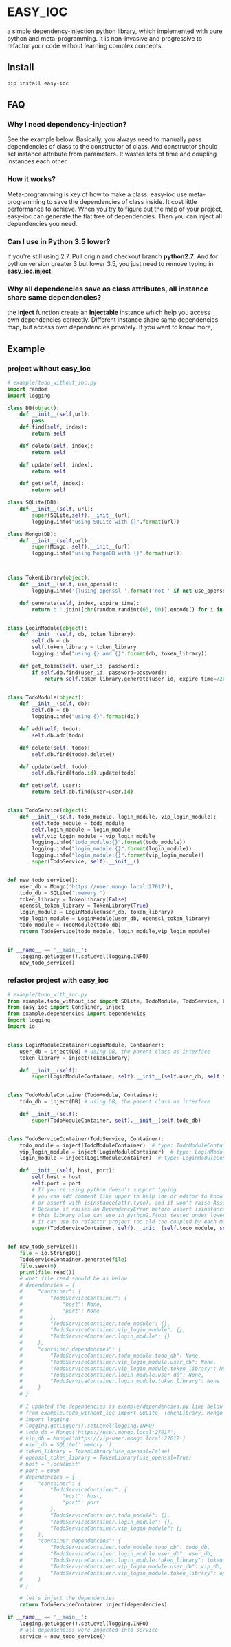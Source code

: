# EASY\_IOC

a simple dependency-injection python library, which implemented with pure python and meta-programming. It is non-invasive and progressive to refactor your code without learning complex concepts.

## Install

```bash
pip install easy-ioc
```

## FAQ
### Why I need dependency-injection?
See the example below. Basically, you always need to manually pass dependencies of class
to the constructor of class. And constructor should set instance attribute from parameters.
It wastes lots of time and coupling instances each other.

### How it works?
Meta-programming is key of how to make a class. easy-ioc use meta-programming to save the
dependencies of class inside. It cost little performance to achieve. When you try to figure
out the map of your project, easy-ioc can generate the flat tree of dependencies. Then you
can inject all dependencies you need.

### Can I use in Python 3.5 lower?
If you're still using 2.7. Pull origin and checkout branch **python2.7**. And for python 
version greater 3 but lower 3.5, you just need to remove typing in **easy_ioc.inject**.

### Why all dependencies save as class attributes, all instance share same dependencies?
the **inject** function create an **Injectable** instance which help you access own dependencies
correctly. Different instance share same dependencies map, but access own dependencies privately.
If you want to know more, 


## Example

### project without easy\_ioc

```python
# example/todo_without_ioc.py
import random
import logging

class DB(object):
    def __init__(self,url):
        pass
    def find(self, index):
        return self

    def delete(self, index):
        return self

    def update(self, index):
        return self

    def get(self, index):
        return self

class SQLite(DB):
    def __init__(self, url):
        super(SQLite,self).__init__(url)
        logging.info("using SQLite with {}".format(url))

class Mongo(DB):
    def __init__(self,url):
        super(Mongo, self).__init__(url)
        logging.info("using MongoDB with {}".format(url))



class TokenLibrary(object):
    def __init__(self, use_openssl):
        logging.info('{}using openssl '.format('not ' if not use_openssl else ''))

    def generate(self, index, expire_time):
        return b''.join([chr(random.randint(65, 90)).encode() for i in range(64)])


class LoginModule(object):
    def __init__(self, db, token_library):
        self.db = db
        self.token_library = token_library
        logging.info("using {} and {}".format(db, token_library))

    def get_token(self, user_id, password):
        if self.db.find(user_id, password=password):
            return self.token_library.generate(user_id, expire_time=7200)


class TodoModule(object):
    def __init__(self, db):
        self.db = db
        logging.info("using {}".format(db))

    def add(self, todo):
        self.db.add(todo)

    def delete(self, todo):
        self.db.find(todo).delete()

    def update(self, todo):
        self.db.find(todo.id).update(todo)

    def get(self, user):
        return self.db.find(user=user.id)


class TodoService(object):
    def __init__(self, todo_module, login_module, vip_login_module):
        self.todo_module = todo_module
        self.login_module = login_module
        self.vip_login_module = vip_login_module
        logging.info("todo_module:{}".format(todo_module))
        logging.info("login_module:{}".format(login_module))
        logging.info("login_module:{}".format(vip_login_module))
        super(TodoService, self).__init__()


def new_todo_service():
    user_db = Mongo('https://user.mongo.local:27017'),
    todo_db = SQLite(':memory:')
    token_library = TokenLibrary(False)
    openssl_token_library = TokenLibrary(True)
    login_module = LoginModule(user_db, token_library)
    vip_login_module = LoginModule(user_db, openssl_token_library)
    todo_module = TodoModule(todo_db)
    return TodoService(todo_module, login_module,vip_login_module)


if __name__ == '__main__':
    logging.getLogger().setLevel(logging.INFO)
    new_todo_service()

```

### refactor project with easy\_ioc

```python
# example/todo_with_ioc.py
from example.todo_without_ioc import SQLite, TodoModule, TodoService, LoginModule, TokenLibrary,DB
from easy_ioc import Container, inject
from example.dependencies import dependencies
import logging
import io


class LoginModuleContainer(LoginModule, Container):
    user_db = inject(DB) # using DB, the parent class as interface
    token_library = inject(TokenLibrary)

    def __init__(self):
        super(LoginModuleContainer, self).__init__(self.user_db, self.token_library)


class TodoModuleContainer(TodoModule, Container):
    todo_db = inject(DB) # using DB, the parent class as interface

    def __init__(self):
        super(TodoModuleContainer, self).__init__(self.todo_db)


class TodoServiceContainer(TodoService, Container):
    todo_module = inject(TodoModuleContainer)  # type: TodoModuleContainer
    vip_login_module = inject(LoginModuleContainer)  # type: LoginModuleContainer
    login_module = inject(LoginModuleContainer)  # type: LoginModuleContainer

    def __init__(self, host, port):
        self.host = host
        self.port = port
        # If you're using python doesn't support typing
        # you can add comment like upper to help ide or editor to know what type should be
        # or assert with isinstance(attr,type), and it won't raise AssertionError.
        # Because it raises an DependencyError before assert isinstance
        # this library also can use in python2.7(not tested under lower version)
        # it can use to refactor project too old too coupled by each module
        super(TodoServiceContainer, self).__init__(self.todo_module, self.login_module)


def new_todo_service():
    file = io.StringIO()
    TodoServiceContainer.generate(file)
    file.seek(0)
    print(file.read())
    # what file read should be as below
    # dependencies = {
    #     "container": {
    #         "TodoServiceContainer": {
    #             "host": None,
    #             "port": None
    #         },
    #         "TodoServiceContainer.todo_module": {},
    #         "TodoServiceContainer.vip_login_module": {},
    #         "TodoServiceContainer.login_module": {}
    #     },
    #     "container_dependencies": {
    #         "TodoServiceContainer.todo_module.todo_db": None,
    #         "TodoServiceContainer.vip_login_module.user_db": None,
    #         "TodoServiceContainer.vip_login_module.token_library": None,
    #         "TodoServiceContainer.login_module.user_db": None,
    #         "TodoServiceContainer.login_module.token_library": None
    #     }
    # }

    # I updated the dependencies as example/dependencies.py like below
    # from example.todo_without_ioc import SQLite, TokenLibrary, Mongo
    # import logging
    # logging.getLogger().setLevel(logging.INFO)
    # todo_db = Mongo('https://user.mongo.local:27017')
    # vip_db = Mongo('https://vip-user.mongo.local:27017')
    # user_db = SQLite(':memory:')
    # token_library = TokenLibrary(use_openssl=False)
    # openssl_token_library = TokenLibrary(use_openssl=True)
    # host = "localhost"
    # port = 8080
    # dependencies = {
    #     "container": {
    #         "TodoServiceContainer": {
    #             "host": host,
    #             "port": port
    #         },
    #         "TodoServiceContainer.todo_module": {},
    #         "TodoServiceContainer.login_module": {},
    #         "TodoServiceContainer.vip_login_module": {}
    #     },
    #     "container_dependencies": {
    #         "TodoServiceContainer.todo_module.todo_db": todo_db,
    #         "TodoServiceContainer.login_module.user_db": user_db,
    #         "TodoServiceContainer.login_module.token_library": token_library,
    #         "TodoServiceContainer.vip_login_module.user_db": vip_db,
    #         "TodoServiceContainer.vip_login_module.token_library": openssl_token_library
    #     }
    # }

    # let's inject the dependencies
    return TodoServiceContainer.inject(dependencies)

if __name__ == '__main__':
    logging.getLogger().setLevel(logging.INFO)
    # all dependencies were injected into service
    service = new_todo_service()
   
```

